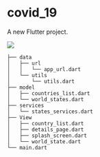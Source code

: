 # covid_19

A new Flutter project.



<img src="screenshot/appdemo.gif">

  

```
├── data
│   ├── url
│   │   └── app_url.dart
│   └── utils
│       └── utils.dart
├── model
│   ├── countries_list.dart
│   └── world_states.dart
├── services
│   └── states_services.dart
├── View
│   ├── country_list.dart
│   ├── details_page.dart
│   ├── splash_screen.dart
│   └── world_state.dart
└── main.dart
```
